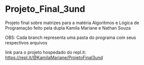 # Projeto_Final_3und
Projeto final sobre matrizes para a matéria Algoritmos e Lógica de Programação feito pela dupla Kamila Mariane e Nathan Souza

OBS: Cada branch representa uma pasta do programa com seus respectivos arquivos

link para o projeto hospedado do repl.it: https://repl.it/@KamilaMariane/ProjetoFinal3und
